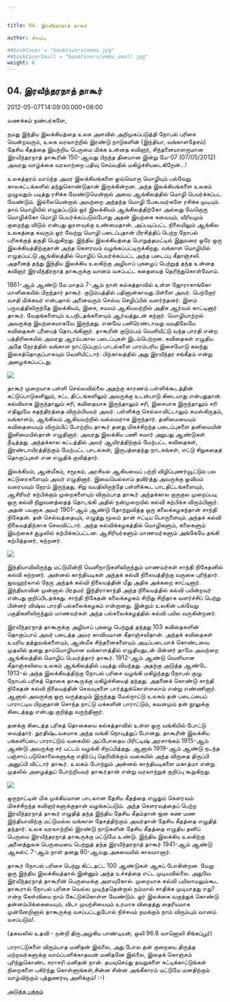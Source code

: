 ```yaml
---


title: 04. இரவீந்தரநாத் தாகூர்

author: சிலம்பு

##bookCover = "bookCovers/emma.jpg"
##bookCoverSmall = "bookCovers/emma_small.jpg"
weight: 8
---
```


## 04. இரவீந்தரநாத் தாகூர்

2012-05-07T14:09:00.000+08:00

வணக்கம் நண்பர்களே,

நமது இந்திய இலக்கியத்தை உலக அளவில் அறிமுகப்படுத்தி நோபல் பரிசை வென்றவரும், உலக வரலாற்றில் இரண்டு நாடுகளின் (இந்தியா, வங்காளதேசம்) தேசிய கீதத்தை இயற்றிய பெருமை மிக்க உன்னத கவிஞர், சிந்தனையாளருமான இரவீந்தரநாத் தாகூரின் 150-ஆவது பிறந்த தினமான இன்று மே-07 (07/05/2012) அவரது வாழ்க்கை வரலாற்றை பதிவு செய்வதில் மகிழ்ச்சியடைகிறேன்...!

உலகத்தரம் வாய்ந்த அமர இலக்கியங்களை ஒவ்வொரு மொழியும் பல்வேறு காலகட்டங்களில் தந்துகொண்டுதான் இருக்கின்றன. அந்த இலக்கியங்களை உலகம் முழுவதும் படித்து ரசிக்க வேண்டுமென்றால் அவை ஆங்கிலத்தில் மொழி பெயர்க்கப்பட வேண்டும். இல்லையென்றால் அவற்றை அந்தந்த மொழி பேசுபவர்களே ரசிக்க முடியும். தாய் மொழியில் எழுதப்படும் ஓர் இலக்கியம் ஆங்கிலத்திற்கோ அல்லது வேறொரு மொழிக்கோ மொழி பெயர்க்கப்படும்போது அதன் இயற்கை சுவையும், வீரியமும் குறைந்து விடும் என்பது ஓரளவுக்கு உண்மைதான். அப்படிப்பட்ட நிலையிலும் ஆங்கில உலகத்தை கவரும் ஓர் வேற்று மொழி படைப்புதான் பிரசித்திப் பெற்ற நோபல் பரிசுக்குத் தகுதி பெறுகிறது. இந்திய இலக்கியத்தை பொறுத்தமட்டில் இதுவரை ஒரே ஒரு இலக்கியத்திற்குதான் அந்த கெளரவம் வழங்கப்பட்டிருக்கிறது. வங்காள மொழியில் எழுதப்பட்டு ஆங்கிலத்தில் மொழிப் பெயர்க்கப்பட்ட அந்த படைப்பு கீதாஞ்சலி. அதனைத் தந்து இந்திய இலக்கிய உலகிற்கு அழியாப் புகழைப் பெற்றுத் தந்த உன்னத கவிஞர் இரவீந்திரநாத் தாகூருக்கு வானம் வசப்பட்ட கதையைத் தெரிந்துகொள்வோம்.

1861-ஆம் ஆண்டு மே மாதம் 7-ஆம் நாள் கல்கத்தாவில் உள்ள ஜோராசாங்கோ மாளிகையில் பிறந்தார் தாகூர். குடும்பத்தில் பதினான்காவது பிள்ளை அவர். பெற்றோர் வசதி மிக்கவர் என்பதால் அனைவரும் செல்வ செழிப்பில் வளர்ந்தனர். இளம் பருவத்திலிருந்தே இலக்கியம், இசை, சமயம் ஆகியவற்றில் அதிக ஆர்வம் காட்டினார் தாகூர். வேதங்களையும் உபநிடதங்களையும் ஆர்வத்துடன் கற்றார். மொழியாற்றல் அவருக்கு இயற்கையாகவே இருந்தது. எனவே பனிரெண்டாவது வயதிலேயே கவிதைகள் புனையத் தொடங்கினார். தாகூரின் குடும்பம் வெளியிட்டு வந்த பாரதி என்ற பத்திரிகையில் அவரது ஆரம்பகால படைப்புகள் இடம்பெற்றன. கவிதைகள் எழுதிய அதே நேரத்தில் வங்காள நாட்டுப்புறப் பாடல்களை பாரம்பரிய இசையோடு கலந்து இசைத்தொகுப்பாகவும் வெளியிட்டார். பிற்காலத்தில் அது இரவீந்தர சங்கீதம் என்று அழைக்கப்பட்டது.

![](http://4.bp.blogspot.com/-FQTT_9yaQm4/T6YcBLWmdEI/AAAAAAAABmk/XpcUsBE3zb0/s320/tagore1.jpg)

தாகூர் முறையாக பள்ளி செல்லவில்லை அதற்கு காரணம் பள்ளிக்கூடத்தின் கட்டுப்பாடுகளிலும், சட்ட திட்டங்களிலும் அவருக்கு உடன்பாடு கிடையாது என்பதுதான். கல்வியாக இருந்தாலும் சரி, கவிதையாக இருந்தாலும் சரி, இசையாக இருந்தாலும் சரி எதிலுமே சுதந்திரத்தை விரும்பியவர் அவர். பள்ளிக்கு செல்லாவிட்டாலும் சமஸ்கிருதம், வங்காளம், ஆங்கிலம் ஆகியவற்றில் வல்லவராக இருந்தார். தனிமையையும் கவிதையையும் விரும்பிப் போற்றிய தாகூர் தனது மிகச்சிறந்த படைப்புகளை தனிமையின் இனிமையில்தான் எழுதினார். அவரது இலக்கிய பணி சுமார் அறுபது ஆண்டுகள் நீடித்தது. அந்தக்கால கட்டத்தில் அவர் ஆயிரத்திற்கும் மேற்பட்ட கவிதைகள், இரண்டாயிரத்திற்கும் மேற்பட்ட பாடல்கள், இருபத்தைந்து நாடகங்கள், எட்டு சிறுகதைத் தொகுப்புகள் என எழுதிக் குவித்தார்.

இலக்கியம், ஆன்மீகம், சமூகம், அரசியல் ஆகியவைப் பற்றி விழிப்புணர்வூட்டும் பல கட்டுரைகளையும் அவர் எழுதினார். இவையெல்லாம் தவிர்த்து அவருக்கு ஓவியம் வரையவும் நேரம் இருந்தது. சிறு வயதிலிருந்தே பள்ளிக்கூட பாடதிட்டங்களையும், ஆசிரியர் கற்பிக்கும் முறைகளையும் விரும்பாத தாகூர் அந்தக்கால குருகுல முறைப்படி ஒரு கல்வி நிறுவனத்தைத் தொடங்கி அதில் நன்முறையில் கல்வி கற்பிக்க விரும்பினார். அதன் பயனாக அவர் 1901-ஆம் ஆண்டு தோற்றுவித்த ஒரு கலைக்கழகந்தான் சாந்தி நிகேதன். தன் செல்வத்தையும், எழுத்து மூலம் தான் ஈட்டிய பொருளையும் அந்தக் கல்வி நிலையத்திற்காக செலவிட்டார். அந்த கல்விக்கழகத்தில் மொழிகளும், கலைகளும் இயற்கைச் சூழலில் கற்பிக்கப்பட்டன. ஆசிரியர்களும் மாணவர்களும் அங்கேயே தங்கி கற்பித்தனர், கற்றனர்.

![](http://4.bp.blogspot.com/-N56rPLrR5hE/T6YcUc7TkuI/AAAAAAAABm0/F0yPTjFUhQM/s320/Arunan+kapilan30.JPG)

இந்தியாவிலிருந்து மட்டுமின்றி வெளிநாடுகளிலிருந்தும் மாணவர்கள் சாந்தி நிகேதனில் கல்வி கற்றனர். அன்னல் காந்தியடிகள் அந்தக் கல்வி நிலையத்திற்கு வருகை புரிந்தார். ஜவஹர்லால் நேரு அந்தக் கல்வி நிலையத்தின் மீது அதிக அக்கறை காட்டினார். இந்தியாவின் முன்னால் பிரதமர் இந்திராகாந்தி அந்த நிலையத்தில் கல்வி பயின்றவர் என்பது குறிப்பிடதக்கது. சாந்தி நிகேதன் கலைக்கழகம் சிறிது சிறிதாக வளர்ச்சிப் பெற்று பின்னர் விஷ்வ பாரதி பல்கலைக்கழகம் என்றானது. இன்றும் உலகின் பல்வேறு பகுதிகளிலிருந்தும் மாணவர்கள் அந்த பல்கலைக்கழத்தில் கல்வி பயில வருகின்றனர்.

இரவீந்தரநாத் தாகூருக்கு அழியாப் புகழை பெற்றுத் தந்தது 103 கவிதைகளின் தொகுப்பாய் அவர் படைத்த அமர காவியமான கீதாஞ்சலிதான். அந்தக் கவிதைகள் உயரிய தத்துவங்களையும், ஆன்மீக சிந்தனைகளையும் அடிப்படையாக் கொண்டவை. முதலில் தனது தாய்மொழியான வங்காளத்தில் எழுதியதுடன் பின்னர் தாமே அவற்றை ஆங்கிலத்தில் மொழிப் பெயர்த்தார் தாகூர். 1912-ஆம் ஆண்டு வெளியான கீதாஞ்சலியை உலகம் ஆங்கிலத்தில் படித்து வியந்தது. அதற்கு அடுத்த ஆண்டே 1913-ல் அந்த இலக்கியத்திற்கு நோபல் பரிசை வழங்கி மகிழ்ந்தது நோபல் குழு. நோபல் பரிசுத் தொகை தாகூருக்கு மகிழ்ச்சியைத் தந்தது. அதனைக் கொண்டு சாந்தி நிகேதன் கல்வி நிலையத்தின் செலவுகளை பார்த்துக்கொள்ளலாம் என்று எண்ணினார். ஆனால் அவருக்கு ஒரு வருத்தமும் இருந்தது மேல்நாட்டு உலகம் தன் படைப்பைப் பாராட்டிய பிறகுதான் சொந்த நாட்டு மக்களின் பாராட்டும், கவனமும் தன் நூலுக்கு கிடைத்தது என்பது குறித்து வருந்தினார்.

தனக்கு கிடைத்த பரிசுத் தொகையை கல்கத்தாவில் உள்ள ஒரு வங்கியில் போட்டு வைத்தார். துரதிஷ்டவசமாக அந்த வங்கி நொடித்துப் போனது. தாகூரின் இலக்கிய பங்களிப்பை பாராட்டும் வகையில் அப்போதைய பிரிட்டிஷ் அரசாங்கம் 1915-ஆம் ஆண்டு அவருக்கு சர் பட்டம் வழங்கி சிறப்பித்தது. ஆனால் 1919-ஆம் ஆண்டு நடந்த பஞ்சாப் படுகொலைகளுக்கு எதிர்ப்பு தெரிவிக்கும் வகையில் அந்த விருதை திருப்பி அனுப்பி விட்டார் தாகூர். உலகம் போற்றும் அன்னல் காந்தியடிகளை மகாத்மா என்று முதலில் அழைத்துப் போற்றியவர் தாகூர்தான் என்று வரலாற்றுக் குறிப்பு கூறுகிறது.

![](http://2.bp.blogspot.com/-n4AAryH9L2Q/T6Ych9HoRAI/AAAAAAAABm8/QFQgwi8irus/s320/Arunan+kapilan15.JPG)

ஒருநாட்டின் மிக முக்கியமான பாடலான தேசிய கீதத்தை எழுதும் கெளரவம் மிகச்சிறந்த கவிஞர்களுக்குதான் வழங்கப்படும். அந்த கெளரவத்தைப் பெற்ற இரவீந்தரநாத் தாகூர் எழுதித் தந்த இந்திய தேசிய கீதம்தான் ஜன கண மண இந்தியாவிற்கு மட்டுமல்ல வங்காள தேசத்திற்கும் அவர்தான் தேசிய கீதத்தை எழுதித் தந்தார். உலக வரலாற்றில் இரண்டு நாடுகளின் தேசிய கீதத்தை எழுதிய தனிப் பெருமை இரவீந்தரநாத் தாகூருக்கு மட்டுமே உண்டு. இந்திய இலக்கிய உலகிற்கு அனைத்துலக பெருமையை பெற்றுத் தந்த இரவீந்தரநாத் தாகூர் 1941-ஆம் ஆண்டு ஆகஸ்ட் 7-ஆம் நாள் தனது 80-ஆவது அகவையில் காலமானார்.

தாகூர் நோபல் பரிசை பெற்று கிட்டதட்ட 100 ஆண்டுகள் ஆகப் போகின்றன. வேறு ஒரு இந்திய இலக்கியத்தால் இன்னும் அந்த உச்சத்தை எட்ட முடியவில்லை. அதுவே இரவீந்தரநாத் தாகூரின் பெருமைக்கு அளவுகோல். முறையாக கல்வி பயிலாமலும்கூட தாகூரால் நோபல் பரிசை வெல்ல முடிந்ததென்றால் நம்மால் சாதிக்க முடியாதது எது? என்ற கேள்வியை நாம் கேட்டுக்கொள்ள வேண்டும். ஓர் இலக்கை வகுத்துக் கொண்டு தன்னம்பிக்கையையும், விடா முயற்சியையும் உரமாக விதைத்து தைரியமாக முன்னேறினால் தாகூருக்கு வசப்பட்டதுபோல் நிச்சயம் நமக்கும் நாம் விரும்பும் வானம் வசப்படும்!.

(தகவலில் உதவி - நன்றி திரு.அழகிய பாண்டியன், ஒலி 96.8 வானொலி சிங்கப்பூர்)

பாராட்டுகளை விரும்பாத மனிதன் இல்லை, அது போல தன் குறையை திருத்த மற்றவர்களுக்கு வாய்ப்பளிக்காதவன் மனிதனே இல்லை, இதைக் கொஞ்சம் புரிந்துகொண்ட சராசரி மனிதன் நான். தயவுசெய்து தவறுகளை சுட்டிக்காட்டுங்கள் நிறைகளை பகிர்ந்து கொள்ளுங்கள்,சின்ன சின்ன அங்கீகாரம் மட்டுமே மனதிற்கும் வாழ்விற்கும் புத்துணர்வு அளிக்கும்! :-)

[அடுத்த பக்கம்](varalatru_nayagarkal_9)